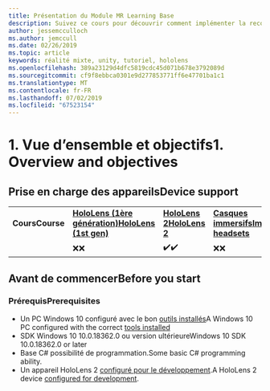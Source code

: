 ```yaml
---
title: Présentation du Module MR Learning Base
description: Suivez ce cours pour découvrir comment implémenter la reconnaissance faciale Azure au sein d’une application de réalité mixte.
author: jessemcculloch
ms.author: jemccull
ms.date: 02/26/2019
ms.topic: article
keywords: réalité mixte, unity, tutoriel, hololens
ms.openlocfilehash: 389a23129d4dfc5819cdc45d071b678e3792089d
ms.sourcegitcommit: cf9f8ebbca0301e9d277853771ff6e47701ba1c1
ms.translationtype: MT
ms.contentlocale: fr-FR
ms.lasthandoff: 07/02/2019
ms.locfileid: "67523154"
---
```

# <a name="1-overview-and-objectives"></a><span data-ttu-id="f0e27-104">1. Vue d’ensemble et objectifs</span><span class="sxs-lookup"><span data-stu-id="f0e27-104">1. Overview and objectives</span></span>

## <a name="device-support"></a><span data-ttu-id="f0e27-105">Prise en charge des appareils</span><span class="sxs-lookup"><span data-stu-id="f0e27-105">Device support</span></span>

<table>
    <colgroup>
    <col width="25%" />
    <col width="25%" />
    <col width="25%" />
    <col width="25%" />
    </colgroup>
    <tr>
        <td><span data-ttu-id="f0e27-106"><strong>Cours</strong></span><span class="sxs-lookup"><span data-stu-id="f0e27-106"><strong>Course</strong></span></span></td>
        <td><span data-ttu-id="f0e27-107"><a href="hololens-hardware-details.md"><strong>HoloLens (1ère génération)</strong></a></span><span class="sxs-lookup"><span data-stu-id="f0e27-107"><a href="hololens-hardware-details.md"><strong>HoloLens (1st gen)</strong></a></span></span></td>
        <td><span data-ttu-id="f0e27-108"><a href="https://www.microsoft.com/en-us/hololens/hardware"><strong>HoloLens 2</strong></a></span><span class="sxs-lookup"><span data-stu-id="f0e27-108"><a href="https://www.microsoft.com/en-us/hololens/hardware"><strong>HoloLens 2</strong></a></span></span></td>
        <td><span data-ttu-id="f0e27-109"><a href="immersive-headset-hardware-details.md"><strong>Casques immersifs</strong></a></span><span class="sxs-lookup"><span data-stu-id="f0e27-109"><a href="immersive-headset-hardware-details.md"><strong>Immersive headsets</strong></a></span></span></td>
    </tr>
     <tr>
        <td></td>
        <td><span data-ttu-id="f0e27-110">❌</span><span class="sxs-lookup"><span data-stu-id="f0e27-110">❌</span></span></td>
        <td><span data-ttu-id="f0e27-111">✔️</span><span class="sxs-lookup"><span data-stu-id="f0e27-111">✔️</span></span></td>
        <td><span data-ttu-id="f0e27-112">❌</span><span class="sxs-lookup"><span data-stu-id="f0e27-112">❌</span></span></td>
    </tr>
</table>

## <a name="before-you-start"></a><span data-ttu-id="f0e27-113">Avant de commencer</span><span class="sxs-lookup"><span data-stu-id="f0e27-113">Before you start</span></span>

### <a name="prerequisites"></a><span data-ttu-id="f0e27-114">Prérequis</span><span class="sxs-lookup"><span data-stu-id="f0e27-114">Prerequisites</span></span>

* <span data-ttu-id="f0e27-115">Un PC Windows 10 configuré avec le bon [outils installés](install-the-tools.md)</span><span class="sxs-lookup"><span data-stu-id="f0e27-115">A Windows 10 PC configured with the correct [tools installed](install-the-tools.md)</span></span>
* <span data-ttu-id="f0e27-116">SDK Windows 10 10.0.18362.0 ou version ultérieure</span><span class="sxs-lookup"><span data-stu-id="f0e27-116">Windows 10 SDK 10.0.18362.0 or later</span></span>
* <span data-ttu-id="f0e27-117">Base C# possibilité de programmation.</span><span class="sxs-lookup"><span data-stu-id="f0e27-117">Some basic C# programming ability.</span></span>
* <span data-ttu-id="f0e27-118">Un appareil HoloLens 2 [configuré pour le développement](using-visual-studio.md#enabling-developer-mode).</span><span class="sxs-lookup"><span data-stu-id="f0e27-118">A HoloLens 2 device [configured for development](using-visual-studio.md#enabling-developer-mode).</span></span>
